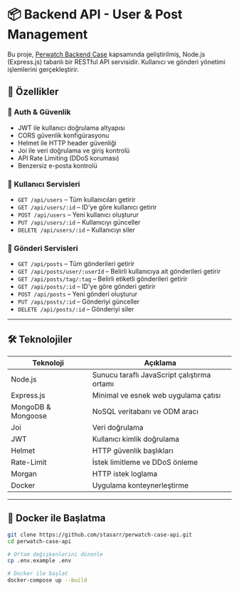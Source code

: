 # 📦 Backend API - User & Post Management

Bu proje, [Perwatch Backend Case](https://perwatch.com) kapsamında geliştirilmiş, Node.js (Express.js) tabanlı bir RESTful API servisidir. Kullanıcı ve gönderi yönetimi işlemlerini gerçekleştirir.

## 🚀 Özellikler

### 🔐 Auth & Güvenlik
- JWT ile kullanıcı doğrulama altyapısı
- CORS güvenlik konfigürasyonu
- Helmet ile HTTP header güvenliği
- Joi ile veri doğrulama ve giriş kontrolü
- API Rate Limiting (DDoS koruması)
- Benzersiz e-posta kontrolü

### 👤 Kullanıcı Servisleri
- `GET /api/users` – Tüm kullanıcıları getirir
- `GET /api/users/:id` – ID'ye göre kullanıcı getirir
- `POST /api/users` – Yeni kullanıcı oluşturur
- `PUT /api/users/:id` – Kullanıcıyı günceller
- `DELETE /api/users/:id` – Kullanıcıyı siler

### 📝 Gönderi Servisleri
- `GET /api/posts` – Tüm gönderileri getirir
- `GET /api/posts/user/:userId` – Belirli kullanıcıya ait gönderileri getirir
- `GET /api/posts/tag/:tag` – Belirli etiketli gönderileri getirir
- `GET /api/posts/:id` – ID'ye göre gönderi getirir
- `POST /api/posts` – Yeni gönderi oluşturur
- `PUT /api/posts/:id` – Gönderiyi günceller
- `DELETE /api/posts/:id` – Gönderiyi siler

---

## 🛠 Teknolojiler

| Teknoloji | Açıklama |
|----------|----------|
| Node.js  | Sunucu taraflı JavaScript çalıştırma ortamı |
| Express.js | Minimal ve esnek web uygulama çatısı |
| MongoDB & Mongoose | NoSQL veritabanı ve ODM aracı |
| Joi | Veri doğrulama |
| JWT | Kullanıcı kimlik doğrulama |
| Helmet | HTTP güvenlik başlıkları |
| Rate-Limit | İstek limitleme ve DDoS önleme |
| Morgan | HTTP istek loglama |
| Docker | Uygulama konteynerleştirme |

---

## 🐳 Docker ile Başlatma

```bash
git clone https://github.com/stasarr/perwatch-case-api.git
cd perwatch-case-api

# Ortam değişkenlerini düzenle
cp .env.example .env

# Docker ile başlat
docker-compose up --build

